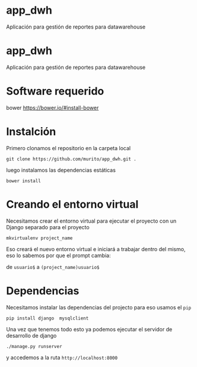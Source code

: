 # app_dwh
Aplicación para gestión de reportes para datawarehouse

# app_dwh
Aplicación para gestión de reportes para datawarehouse

# Software requerido
bower https://bower.io/#install-bower

# Instalción

Primero clonamos el repositorio en la carpeta local

`git clone https://github.com/murito/app_dwh.git .`

luego instalamos las dependencias estáticas

`bower install`

# Creando el entorno virtual

Necesitamos crear el entorno virtual para ejecutar el proyecto con un Django separado para el proyecto

`mkvirtualenv project_name`

Eso creará el nuevo entorno virtual e iniciará a trabajar dentro del mismo, eso lo sabemos por que el prompt cambia:

de `usuario$` a `(project_name)usuario$`

# Dependencias

Necesitamos instalar las dependencias del projecto para eso usamos el  `pip`

`pip install django  mysqlclient`

Una vez que tenemos todo esto ya podemos ejecutar el servidor de desarrollo de django

`./manage.py runserver`


y accedemos a la ruta `http://localhost:8000`
